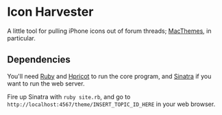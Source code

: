 Icon Harvester
==============

A little tool for pulling iPhone icons out of forum threads;
[MacThemes][], in particular.

Dependencies
------------

You'll need [Ruby][] and [Hpricot][] to run the core program, and
[Sinatra][] if you want to run the web server.

Fire up Sinatra with `ruby site.rb`, and go to
`http://localhost:4567/theme/INSERT_TOPIC_ID_HERE` in your web browser.

[Ruby]: http://ruby-lang.org/
[Hpricot]: http://github.com/hpricot/hpricot
[Sinatra]: http://www.sinatrarb.com/
[MacThemes]: http://macthemes2.net/forums
